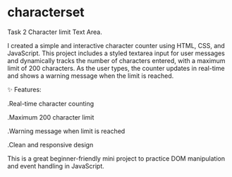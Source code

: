 # characterset
Task 2
Character limit Text Area.

I created a simple and interactive character counter using HTML, CSS, and JavaScript. This project includes a styled textarea input for user messages and dynamically tracks the number of characters entered, with a maximum limit of 200 characters. As the user types, the counter updates in real-time and shows a warning message when the limit is reached.

✨ Features:

.Real-time character counting

.Maximum 200 character limit

.Warning message when limit is reached

.Clean and responsive design

 This is a great beginner-friendly mini project to practice DOM manipulation and event handling in JavaScript. 
